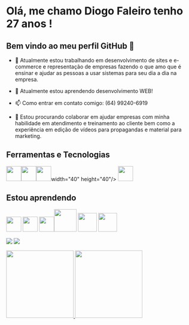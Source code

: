 # Olá, me chamo Diogo Faleiro tenho 27 anos ! 
## Bem vindo ao meu perfil GitHub 👋

- 🔭 Atualmente estou trabalhando em desenvolvimento de sites e e-commerce e representação de empresas fazendo o que amo que é ensinar e ajudar as pessoas a usar sistemas para seu dia a dia na empresa.

- 🌱 Atualmente estou aprendendo desenvolvimento WEB!

- 📫 Como entrar em contato comigo: (64) 99240-6919

- 👯 Estou procurando colaborar em ajudar empresas com minha habilidade em atendimento e treinamento ao cliente bem como a experiência em edição de vídeos para propagandas e material para marketing.

## Ferramentas e Tecnologias

<img src="https://cdn.jsdelivr.net/gh/devicons/devicon/icons/git/git-original.svg" width="40" height="40"/><img src="https://cdn.jsdelivr.net/gh/devicons/devicon/icons/mysql/mysql-plain.svg" width="40" height="40"/><img src="https://cdn.jsdelivr.net/gh/devicons/devicon/icons/gimp/gimp-original.svg" width="40" height="40"/>width="40" height="40"/> <img src="https://cdn.jsdelivr.net/gh/devicons/devicon/icons/blender/blender-original.svg" width="40" height="40"/>
          

## Estou aprendendo

<img src="https://cdn.jsdelivr.net/gh/devicons/devicon/icons/html5/html5-original.svg" width="40" height="40" /> <img src="https://cdn.jsdelivr.net/gh/devicons/devicon/icons/css3/css3-original.svg" width="40" height="40"/> <img src="https://cdn.jsdelivr.net/gh/devicons/devicon/icons/bootstrap/bootstrap-plain.svg" width="40" height="40"/><img src="https://cdn.jsdelivr.net/gh/devicons/devicon/icons/java/java-original.svg" width="60" height="60"/> <img src="https://cdn.jsdelivr.net/gh/devicons/devicon/icons/php/php-original.svg" width="50" height="50"/>  <img src="https://user-images.githubusercontent.com/3423282/123478002-3e01fc80-d5d5-11eb-983d-d8aaa7ead156.png" width="50" height="50"/> 

<a href="https://instagram.com/dfsystemsolucoes" target="_blank"><img src="https://img.shields.io/badge/-Instagram-%23E4405F?style=for-the-badge&logo=instagram&logoColor=white" target="_blank"></a> <a href = "mailto:diogofaleirotj09@gmail.com"><img src="https://img.shields.io/badge/Gmail-D14836?style=for-the-badge&logo=gmail&logoColor=white" target="_blank"></a>

<div>
<a href="https://github.com/DiogoFaleiro">
<img height="180em" src="https://github-readme-stats.vercel.app/api/top-langs/?username=DiogoFaleiro&layout=compact&langs_count=7&theme=dracula"/>
<img height="180em" src="https://github-readme-stats.vercel.app/api?username=DiogoFaleiro&show_icons=true&theme=dracula&include_all_commits=true&count_private=true"/>
</div>
